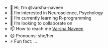 - 👋 Hi, I’m @varsha-naveen
- 👀 I’m interested in Neuroscience, Psychology
- 🌱 I’m currently learning R-programming
- 💞️ I’m looking to collaborate on 
- 📫 How to reach me [Varsha Naveen](https://www.linkedin.com/in/varsha-naveen-442518221?lipi=urn%3Ali%3Apage%3Ad_flagship3_profile_view_base_contact_details%3BbsQieJfeQY%2BFhBECHi3V7A%3D%3D)
- 😄 Pronouns: she/her
- ⚡ Fun fact: ...

<!---
varsha-naveen/varsha-naveen is a ✨ special ✨ repository because its `README.md` (this file) appears on your GitHub profile.
You can click the Preview link to take a look at your changes.
--->
